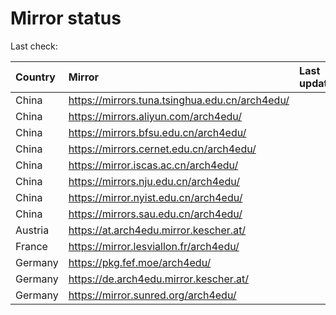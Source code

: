 <script src="./time.js"></script>
# Mirror status
Last check: <script type="text/javascript">localize(1731698258.380416);</script>

|Country|Mirror|Last update|
|:------|:-----|:----------|
|China|https://mirrors.tuna.tsinghua.edu.cn/arch4edu/|<script type="text/javascript">localize(1731653531);</script>|
|China|https://mirrors.aliyun.com/arch4edu/|<script type="text/javascript">localize(1731653531);</script>|
|China|https://mirrors.bfsu.edu.cn/arch4edu/|<script type="text/javascript">localize(1731653531);</script>|
|China|https://mirrors.cernet.edu.cn/arch4edu/|<script type="text/javascript">localize(1731653531);</script>|
|China|https://mirror.iscas.ac.cn/arch4edu/|<script type="text/javascript">localize(1731653531);</script>|
|China|https://mirrors.nju.edu.cn/arch4edu/|<script type="text/javascript">localize(1731566567);</script>|
|China|https://mirror.nyist.edu.cn/arch4edu/|<script type="text/javascript">localize(1731653531);</script>|
|China|https://mirrors.sau.edu.cn/arch4edu/|<script type="text/javascript">localize(1729319991);</script>|
|Austria|https://at.arch4edu.mirror.kescher.at/|<script type="text/javascript">localize(1731653531);</script>|
|France|https://mirror.lesviallon.fr/arch4edu/|<script type="text/javascript">localize(1731653531);</script>|
|Germany|https://pkg.fef.moe/arch4edu/|<script type="text/javascript">localize(1731653531);</script>|
|Germany|https://de.arch4edu.mirror.kescher.at/|<script type="text/javascript">localize(1731653531);</script>|
|Germany|https://mirror.sunred.org/arch4edu/|<script type="text/javascript">localize(1731653531);</script>|

<script src="./tablefilter/tablefilter.js"></script>
<script src="./table.js"></script>